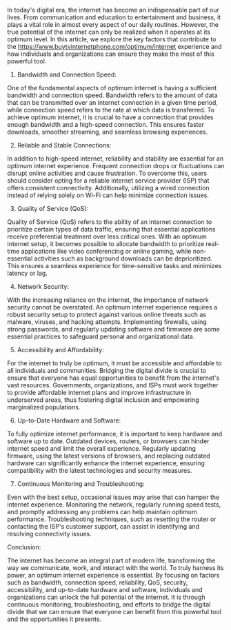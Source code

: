 In today's digital era, the internet has become an indispensable part of our lives. From communication and education to entertainment and business, it plays a vital role in almost every aspect of our daily routines. However, the true potential of the internet can only be realized when it operates at its optimum level. In this article, we explore the key factors that contribute to the https://www.buytvinternetphone.com/optimum/internet experience and how individuals and organizations can ensure they make the most of this powerful tool.

1. Bandwidth and Connection Speed:

One of the fundamental aspects of optimum internet is having a sufficient bandwidth and connection speed. Bandwidth refers to the amount of data that can be transmitted over an internet connection in a given time period, while connection speed refers to the rate at which data is transferred. To achieve optimum internet, it is crucial to have a connection that provides enough bandwidth and a high-speed connection. This ensures faster downloads, smoother streaming, and seamless browsing experiences.

2. Reliable and Stable Connections:

In addition to high-speed internet, reliability and stability are essential for an optimum internet experience. Frequent connection drops or fluctuations can disrupt online activities and cause frustration. To overcome this, users should consider opting for a reliable internet service provider (ISP) that offers consistent connectivity. Additionally, utilizing a wired connection instead of relying solely on Wi-Fi can help minimize connection issues.

3. Quality of Service (QoS):

Quality of Service (QoS) refers to the ability of an internet connection to prioritize certain types of data traffic, ensuring that essential applications receive preferential treatment over less critical ones. With an optimum internet setup, it becomes possible to allocate bandwidth to prioritize real-time applications like video conferencing or online gaming, while non-essential activities such as background downloads can be deprioritized. This ensures a seamless experience for time-sensitive tasks and minimizes latency or lag.

4. Network Security:

With the increasing reliance on the internet, the importance of network security cannot be overstated. An optimum internet experience requires a robust security setup to protect against various online threats such as malware, viruses, and hacking attempts. Implementing firewalls, using strong passwords, and regularly updating software and firmware are some essential practices to safeguard personal and organizational data.

5. Accessibility and Affordability:

For the internet to truly be optimum, it must be accessible and affordable to all individuals and communities. Bridging the digital divide is crucial to ensure that everyone has equal opportunities to benefit from the internet's vast resources. Governments, organizations, and ISPs must work together to provide affordable internet plans and improve infrastructure in underserved areas, thus fostering digital inclusion and empowering marginalized populations.

6. Up-to-Date Hardware and Software:

To fully optimize internet performance, it is important to keep hardware and software up to date. Outdated devices, routers, or browsers can hinder internet speed and limit the overall experience. Regularly updating firmware, using the latest versions of browsers, and replacing outdated hardware can significantly enhance the internet experience, ensuring compatibility with the latest technologies and security measures.

7. Continuous Monitoring and Troubleshooting:

Even with the best setup, occasional issues may arise that can hamper the internet experience. Monitoring the network, regularly running speed tests, and promptly addressing any problems can help maintain optimum performance. Troubleshooting techniques, such as resetting the router or contacting the ISP's customer support, can assist in identifying and resolving connectivity issues.

Conclusion:

The internet has become an integral part of modern life, transforming the way we communicate, work, and interact with the world. To truly harness its power, an optimum internet experience is essential. By focusing on factors such as bandwidth, connection speed, reliability, QoS, security, accessibility, and up-to-date hardware and software, individuals and organizations can unlock the full potential of the internet. It is through continuous monitoring, troubleshooting, and efforts to bridge the digital divide that we can ensure that everyone can benefit from this powerful tool and the opportunities it presents.
